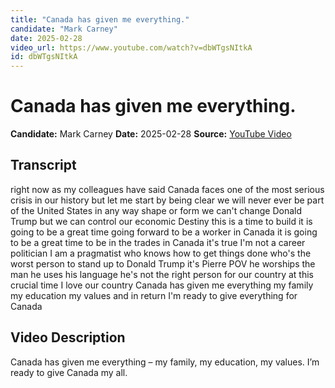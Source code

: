 ```yaml
---
title: "Canada has given me everything."
candidate: "Mark Carney"
date: 2025-02-28
video_url: https://www.youtube.com/watch?v=dbWTgsNItkA
id: dbWTgsNItkA
---
```


# Canada has given me everything.

**Candidate:** Mark Carney
**Date:** 2025-02-28
**Source:** [YouTube Video](https://www.youtube.com/watch?v=dbWTgsNItkA)

## Transcript

right now as my colleagues have said Canada faces one of the most serious crisis in our history but let me start by being clear we will never ever be part of the United States in any way shape or form we can't change Donald Trump but we can control our economic Destiny this is a time to build it is going to be a great time going forward to be a worker in Canada it is going to be a great time to be in the trades in Canada it's true I'm not a career politician I am a pragmatist who knows how to get things done who's the worst person to stand up to Donald Trump it's Pierre POV he worships the man he uses his language he's not the right person for our country at this crucial time I love our country Canada has given me everything my family my education my values and in return I'm ready to give everything for Canada

## Video Description

Canada has given me everything – my family, my education, my values. I’m ready to give Canada my all.